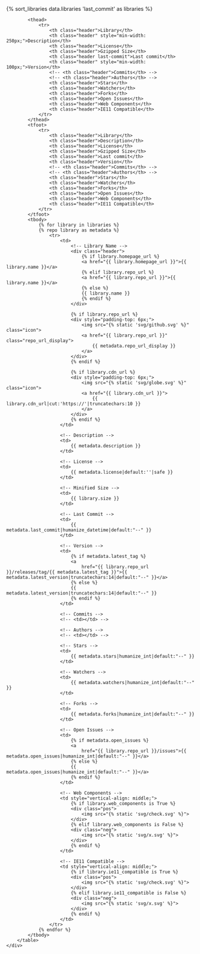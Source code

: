 <section class="section">
    <div class="table-container">
        <table class="table">
            {% sort_libraries data.libraries 'last_commit' as libraries %}

            <thead>
                <tr>
                    <th class="header">Library</th>
                    <th class="header" style="min-width: 250px;">Description</th>
                    <th class="header">License</th>
                    <th class="header">Gzipped Size</th>
                    <th class="header last-commit">Last commit</th>
                    <th class="header" style="min-width: 100px;">Version</th>
                    <!-- <th class="header">Commits</th> -->
                    <!-- <th class="header">Authors</th> -->
                    <th class="header">Stars</th>
                    <th class="header">Watchers</th>
                    <th class="header">Forks</th>
                    <th class="header">Open Issues</th>
                    <th class="header">Web Components</th>
                    <th class="header">IE11 Compatible</th>
                </tr>
            </thead>
            <tfoot>
                <tr>
                    <th class="header">Library</th>
                    <th class="header">Description</th>
                    <th class="header">License</th>
                    <th class="header">Gzipped Size</th>
                    <th class="header">Last commit</th>
                    <th class="header">Version</th>
                    <!-- <th class="header">Commits</th> -->
                    <!-- <th class="header">Authors</th> -->
                    <th class="header">Stars</th>
                    <th class="header">Watchers</th>
                    <th class="header">Forks</th>
                    <th class="header">Open Issues</th>
                    <th class="header">Web Components</th>
                    <th class="header">IE11 Compatible</th>
                </tr>
            </tfoot>
            <tbody>
                {% for library in libraries %}
                {% repo library as metadata %}
                    <tr>
                        <td>
                            <!-- Library Name -->
                            <div class="header">
                                {% if library.homepage_url %}
                                <a href="{{ library.homepage_url }}">{{ library.name }}</a>
                                {% elif library.repo_url %}
                                <a href="{{ library.repo_url }}">{{ library.name }}</a>
                                {% else %}
                                {{ library.name }}
                                {% endif %}
                            </div>

                            {% if library.repo_url %}
                            <div style="padding-top: 6px;">
                                <img src="{% static 'svg/github.svg' %}" class="icon">
                                <a href="{{ library.repo_url }}" class="repo_url_display">
                                    {{ metadata.repo_url_display }}
                                </a>
                            </div>
                            {% endif %}

                            {% if library.cdn_url %}
                            <div style="padding-top: 6px;">
                                <img src="{% static 'svg/globe.svg' %}" class="icon">
                                <a href="{{ library.cdn_url }}">
                                    {{ library.cdn_url|cut:'https://'|truncatechars:10 }}
                                </a>
                            </div>
                            {% endif %}
                        </td>

                        <!-- Description -->
                        <td>
                            {{ metadata.description }}
                        </td>

                        <!-- License -->
                        <td>
                            {{ metadata.license|default:''|safe }}
                        </td>

                        <!-- Minified Size -->
                        <td>
                            {{ library.size }}
                        </td>

                        <!-- Last Commit -->
                        <td>
                            {{ metadata.last_commit|humanize_datetime|default:"--" }}
                        </td>

                        <!-- Version -->
                        <td>
                            {% if metadata.latest_tag %}
                            <a
                                href="{{ library.repo_url }}/releases/tag/{{ metadata.latest_tag }}">{{ metadata.latest_version|truncatechars:14|default:"--" }}</a>
                            {% else %}
                            {{ metadata.latest_version|truncatechars:14|default:"--" }}
                            {% endif %}
                        </td>

                        <!-- Commits -->
                        <!-- <td></td> -->

                        <!-- Authors -->
                        <!-- <td></td> -->

                        <!-- Stars -->
                        <td>
                            {{ metadata.stars|humanize_int|default:"--" }}
                        </td>

                        <!-- Watchers -->
                        <td>
                            {{ metadata.watchers|humanize_int|default:"--" }}
                        </td>

                        <!-- Forks -->
                        <td>
                            {{ metadata.forks|humanize_int|default:"--" }}
                        </td>

                        <!-- Open Issues -->
                        <td>
                            {% if metadata.open_issues %}
                            <a
                                href="{{ library.repo_url }}/issues">{{ metadata.open_issues|humanize_int|default:"--" }}</a>
                            {% else %}
                            {{ metadata.open_issues|humanize_int|default:"--" }}</a>
                            {% endif %}
                        </td>

                        <!-- Web Components -->
                        <td style="vertical-align: middle;">
                            {% if library.web_components is True %}
                            <div class="pos">
                                <img src="{% static 'svg/check.svg' %}">
                            </div>
                            {% elif library.web_components is False %}
                            <div class="neg">
                                <img src="{% static 'svg/x.svg' %}">
                            </div>
                            {% endif %}
                        </td>

                        <!-- IE11 Compatible -->
                        <td style="vertical-align: middle;">
                            {% if library.ie11_compatible is True %}
                            <div class="pos">
                                <img src="{% static 'svg/check.svg' %}">
                            </div>
                            {% elif library.ie11_compatible is False %}
                            <div class="neg">
                                <img src="{% static 'svg/x.svg' %}">
                            </div>
                            {% endif %}
                        </td>
                    </tr>
                {% endfor %}
            </tbody>
        </table>
    </div>
</section>